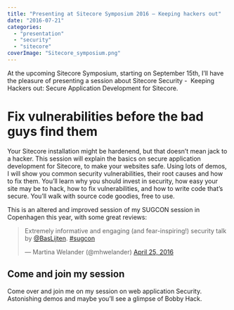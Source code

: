 ```yaml
---
title: "Presenting at Sitecore Symposium 2016 – Keeping hackers out"
date: "2016-07-21"
categories: 
  - "presentation"
  - "security"
  - "sitecore"
coverImage: "Sitecore_symposium.png"
---
```


At the upcoming Sitecore Symposium, starting on September 15th, I’ll have the pleasure of presenting a session about Sitecore Security -  Keeping Hackers out: Secure Application Development for Sitecore.

# Fix vulnerabilities before the bad guys find them

Your Sitecore installation might be hardenend, but that doesn’t mean jack to a hacker. This session will explain the basics on secure application development for Sitecore, to make your websites safe. Using lots of demos, I will show you common security vulnerabilities, their root causes and how to fix them. You’ll learn why you should invest in security, how easy your site may be to hack, how to fix vulnerabilities, and how to write code that’s secure. You’ll walk with source code goodies, free to use.

This is an altered and improved session of my SUGCON session in Copenhagen this year, with some great reviews:

<blockquote class="twitter-tweet" data-lang="en"><p dir="ltr" lang="en">Extremely informative and engaging (and fear-inspiring!) security talk by <a href="https://twitter.com/BasLijten">@BasLijten</a>. <a href="https://twitter.com/hashtag/sugcon?src=hash">#sugcon</a></p>— Martina Welander (@mhwelander) <a href="https://twitter.com/mhwelander/status/724608047599984641">April 25, 2016</a></blockquote>
<script src="//platform.twitter.com/widgets.js" async charset="utf-8"></script>

## Come and join my session

Come over and join me on my session on web application Security. Astonishing demos and maybe you’ll see a glimpse of Bobby Hack.
